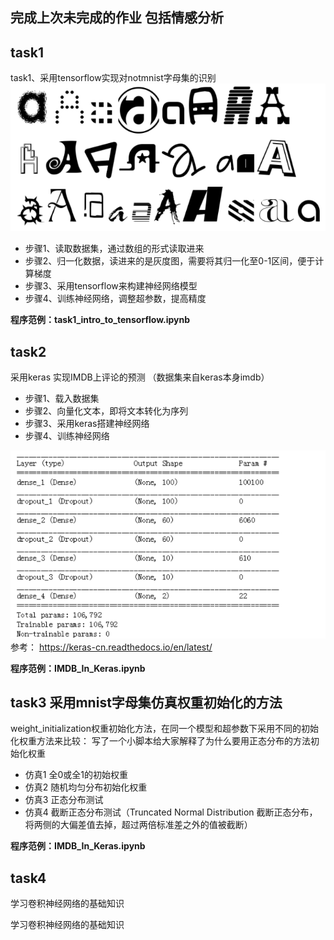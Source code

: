## 完成上次未完成的作业  包括情感分析


## task1
task1、采用tensorflow实现对notmnist字母集的识别  
![](assets/markdown-img-paste-20181116190133908.png)
* 步骤1、读取数据集，通过数组的形式读取进来
* 步骤2、归一化数据，读进来的是灰度图，需要将其归一化至0-1区间，便于计算梯度
* 步骤3、采用tensorflow来构建神经网络模型
* 步骤4、训练神经网络，调整超参数，提高精度


**程序范例：task1_intro_to_tensorflow.ipynb**

## task2
采用keras 实现IMDB上评论的预测 （数据集来自keras本身imdb）
* 步骤1、载入数据集
* 步骤2、向量化文本，即将文本转化为序列
* 步骤3、采用keras搭建神经网络
* 步骤4、训练神经网络

![](assets/markdown-img-paste-20181116190412454.png)  
参考：
https://keras-cn.readthedocs.io/en/latest/

**程序范例：IMDB_In_Keras.ipynb**
## task3  采用mnist字母集仿真权重初始化的方法
weight_initialization权重初始化方法，在同一个模型和超参数下采用不同的初始化权重方法来比较：
写了一个小脚本给大家解释了为什么要用正态分布的方法初始化权重
* 仿真1 全0或全1的初始权重
* 仿真2 随机均匀分布初始化权重
* 仿真3 正态分布测试
* 仿真4 截断正态分布测试（Truncated Normal Distribution  截断正态分布，将两侧的大偏差值去掉，超过两倍标准差之外的值被截断）


**程序范例：IMDB_In_Keras.ipynb**


## task4
学习卷积神经网络的基础知识

学习卷积神经网络的基础知识